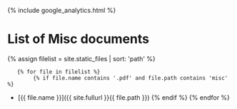 {% include google_analytics.html %}

# List of Misc documents

{% assign filelist = site.static_files | sort: 'path'  %}
    
       {% for file in filelist %}
            {% if file.name contains '.pdf' and file.path contains 'misc' %}
 - [{{ file.name }}]({{ site.fullurl }}{{ file.path }})
            {% endif %}
        {% endfor %}
        
